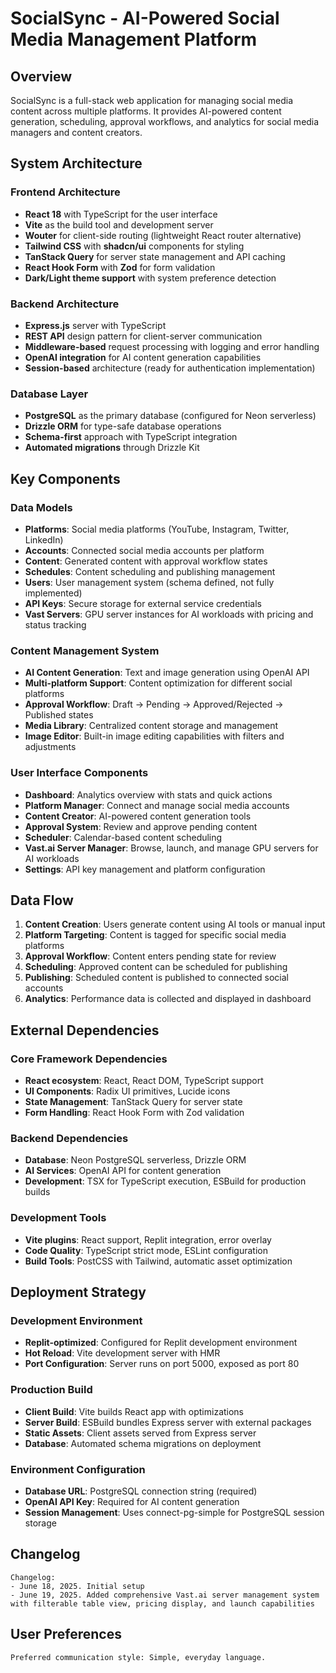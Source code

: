 # SocialSync - AI-Powered Social Media Management Platform

## Overview

SocialSync is a full-stack web application for managing social media content across multiple platforms. It provides AI-powered content generation, scheduling, approval workflows, and analytics for social media managers and content creators.

## System Architecture

### Frontend Architecture
- **React 18** with TypeScript for the user interface
- **Vite** as the build tool and development server
- **Wouter** for client-side routing (lightweight React router alternative)
- **Tailwind CSS** with **shadcn/ui** components for styling
- **TanStack Query** for server state management and API caching
- **React Hook Form** with **Zod** for form validation
- **Dark/Light theme support** with system preference detection

### Backend Architecture
- **Express.js** server with TypeScript
- **REST API** design pattern for client-server communication
- **Middleware-based** request processing with logging and error handling
- **OpenAI integration** for AI content generation capabilities
- **Session-based** architecture (ready for authentication implementation)

### Database Layer
- **PostgreSQL** as the primary database (configured for Neon serverless)
- **Drizzle ORM** for type-safe database operations
- **Schema-first** approach with TypeScript integration
- **Automated migrations** through Drizzle Kit

## Key Components

### Data Models
- **Platforms**: Social media platforms (YouTube, Instagram, Twitter, LinkedIn)
- **Accounts**: Connected social media accounts per platform
- **Content**: Generated content with approval workflow states
- **Schedules**: Content scheduling and publishing management
- **Users**: User management system (schema defined, not fully implemented)
- **API Keys**: Secure storage for external service credentials
- **Vast Servers**: GPU server instances for AI workloads with pricing and status tracking

### Content Management System
- **AI Content Generation**: Text and image generation using OpenAI API
- **Multi-platform Support**: Content optimization for different social platforms
- **Approval Workflow**: Draft → Pending → Approved/Rejected → Published states
- **Media Library**: Centralized content storage and management
- **Image Editor**: Built-in image editing capabilities with filters and adjustments

### User Interface Components
- **Dashboard**: Analytics overview with stats and quick actions
- **Platform Manager**: Connect and manage social media accounts
- **Content Creator**: AI-powered content generation tools
- **Approval System**: Review and approve pending content
- **Scheduler**: Calendar-based content scheduling
- **Vast.ai Server Manager**: Browse, launch, and manage GPU servers for AI workloads
- **Settings**: API key management and platform configuration

## Data Flow

1. **Content Creation**: Users generate content using AI tools or manual input
2. **Platform Targeting**: Content is tagged for specific social media platforms
3. **Approval Workflow**: Content enters pending state for review
4. **Scheduling**: Approved content can be scheduled for publishing
5. **Publishing**: Scheduled content is published to connected social accounts
6. **Analytics**: Performance data is collected and displayed in dashboard

## External Dependencies

### Core Framework Dependencies
- **React ecosystem**: React, React DOM, TypeScript support
- **UI Components**: Radix UI primitives, Lucide icons
- **State Management**: TanStack Query for server state
- **Form Handling**: React Hook Form with Zod validation

### Backend Dependencies
- **Database**: Neon PostgreSQL serverless, Drizzle ORM
- **AI Services**: OpenAI API for content generation
- **Development**: TSX for TypeScript execution, ESBuild for production builds

### Development Tools
- **Vite plugins**: React support, Replit integration, error overlay
- **Code Quality**: TypeScript strict mode, ESLint configuration
- **Build Tools**: PostCSS with Tailwind, automatic asset optimization

## Deployment Strategy

### Development Environment
- **Replit-optimized**: Configured for Replit development environment
- **Hot Reload**: Vite development server with HMR
- **Port Configuration**: Server runs on port 5000, exposed as port 80

### Production Build
- **Client Build**: Vite builds React app with optimizations
- **Server Build**: ESBuild bundles Express server with external packages
- **Static Assets**: Client assets served from Express server
- **Database**: Automated schema migrations on deployment

### Environment Configuration
- **Database URL**: PostgreSQL connection string (required)
- **OpenAI API Key**: Required for AI content generation
- **Session Management**: Uses connect-pg-simple for PostgreSQL session storage

## Changelog

```
Changelog:
- June 18, 2025. Initial setup
- June 19, 2025. Added comprehensive Vast.ai server management system with filterable table view, pricing display, and launch capabilities
```

## User Preferences

```
Preferred communication style: Simple, everyday language.
```